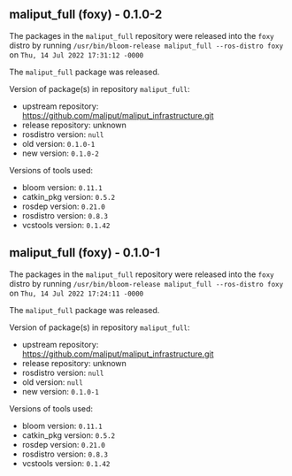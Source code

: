 ## maliput_full (foxy) - 0.1.0-2

The packages in the `maliput_full` repository were released into the `foxy` distro by running `/usr/bin/bloom-release maliput_full --ros-distro foxy` on `Thu, 14 Jul 2022 17:31:12 -0000`

The `maliput_full` package was released.

Version of package(s) in repository `maliput_full`:

- upstream repository: https://github.com/maliput/maliput_infrastructure.git
- release repository: unknown
- rosdistro version: `null`
- old version: `0.1.0-1`
- new version: `0.1.0-2`

Versions of tools used:

- bloom version: `0.11.1`
- catkin_pkg version: `0.5.2`
- rosdep version: `0.21.0`
- rosdistro version: `0.8.3`
- vcstools version: `0.1.42`


## maliput_full (foxy) - 0.1.0-1

The packages in the `maliput_full` repository were released into the `foxy` distro by running `/usr/bin/bloom-release maliput_full --ros-distro foxy` on `Thu, 14 Jul 2022 17:24:11 -0000`

The `maliput_full` package was released.

Version of package(s) in repository `maliput_full`:

- upstream repository: https://github.com/maliput/maliput_infrastructure.git
- release repository: unknown
- rosdistro version: `null`
- old version: `null`
- new version: `0.1.0-1`

Versions of tools used:

- bloom version: `0.11.1`
- catkin_pkg version: `0.5.2`
- rosdep version: `0.21.0`
- rosdistro version: `0.8.3`
- vcstools version: `0.1.42`


